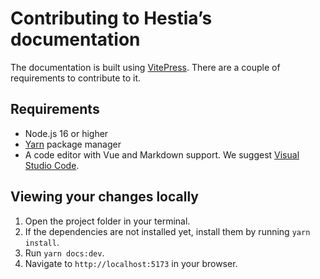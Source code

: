 # Contributing to Hestia’s documentation

The documentation is built using [VitePress](https://vitepress.vuejs.org). There are a couple of requirements to contribute to it.

## Requirements

- Node.js 16 or higher
- [Yarn](https://yarnpkg.com/getting-started/install) package manager
- A code editor with Vue and Markdown support. We suggest [Visual Studio Code](https://code.visualstudio.com).

## Viewing your changes locally

1. Open the project folder in your terminal.
2. If the dependencies are not installed yet, install them by running `yarn install`.
3. Run `yarn docs:dev`.
4. Navigate to `http://localhost:5173` in your browser.
